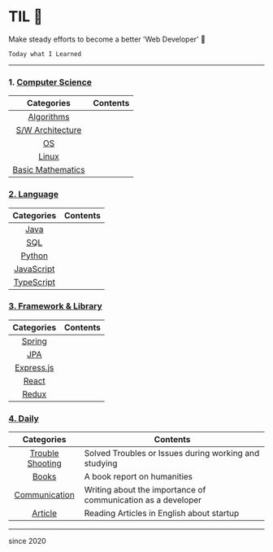 # TIL :muscle:

Make steady efforts to become a better 'Web Developer' :punch:

`Today what I Learned`

---

### **1. [Computer Science](./Computer_Science)**

|                        Categories                         | Contents |
| :-------------------------------------------------------: | -------- |
|        [Algorithms](./Computer_Science/Algorithms)        |          |
|  [S/W Architecture](./Computer_Science/SW_Architecture)   |          |
|                [OS](./Computer_Science/OS)                |          |
|             [Linux](./Computer_Science/Linux)             |          |
| [Basic Mathematics](./Computer_Science/Basic_Mathematics) |          |

### **[2. Language](./Language)**

|             Categories              | Contents |
| :---------------------------------: | -------- |
|       [Java](./Language/Java)       |          |
|        [SQL](./Language/SQL)        |          |
|     [Python](./Language/Python)     |          |
| [JavaScript](./Language/JavaScript) |          |
| [TypeScript](./Language/TypeScript) |          |

### **[3. Framework & Library](./Framework_Library)**

|                Categories                 | Contents |
| :---------------------------------------: | -------- |
|   [Spring](./Freamework_Library/Spring)   |          |
|      [JPA](./Framework_Library/JPA)       |          |
| [Express.js](./Framework_Library/Express) |          |
|    [React](./Framework_Library/React)     |          |
|    [Redux](./Framework_Library/Redux)     |          |

### **[4. Daily](./Daily)**

|                 Categories                  | Contents                                                     |
| :-----------------------------------------: | ------------------------------------------------------------ |
| [Trouble Shooting](./Daily/TroubleShooting) | Solved Troubles or Issues during working and studying        |
|           [Books](./Daily/Books)            | A book report on humanities                                  |
|   [Communication](./Daily/Communication)    | Writing about the importance of communication as a developer |
|         [Article](./Daily/Article)          | Reading Articles in English about startup                    |

---

since 2020
